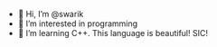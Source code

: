 - 👋 Hi, I’m @swarik
- 👀 I’m interested in programming
- 🌱 I’m learning C++. This language is beautiful!
SIC!


